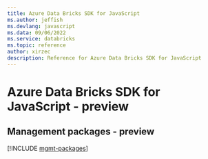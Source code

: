 ```yaml
---
title: Azure Data Bricks SDK for JavaScript
ms.author: jeffish
ms.devlang: javascript
ms.data: 09/06/2022
ms.service: databricks
ms.topic: reference
author: xirzec
description: Reference for Azure Data Bricks SDK for JavaScript
---
```

# Azure Data Bricks SDK for JavaScript - preview

## Management packages - preview
[!INCLUDE [mgmt-packages](data-bricks-mgmt-index.md)]